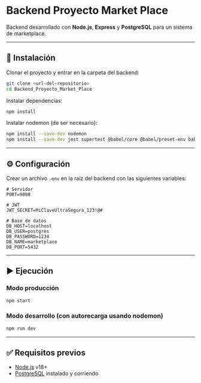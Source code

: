 # Backend Proyecto Market Place

Backend desarrollado con **Node.js**, **Express** y **PostgreSQL** para un sistema de marketplace.  

---

## 🔧 Instalación

Clonar el proyecto y entrar en la carpeta del backend:  
```bash
git clone <url-del-repositorio>
cd Backend_Proyecto_Market_Place
````

Instalar dependencias:

```bash
npm install
```

Instalar nodemon (de ser necesario):

```bash
npm install --save-dev nodemon
npm install --save-dev jest supertest @babel/core @babel/preset-env babel-jest

```

---

## ⚙️ Configuración

Crear un archivo `.env` en la raíz del backend con las siguientes variables:

```
# Servidor
PORT=9090

# JWT
JWT_SECRET=MiClaveUltraSegura_123!@#

# Base de datos
DB_HOST=localhost
DB_USER=postgres
DB_PASSWORD=1234
DB_NAME=marketplace
DB_PORT=5432
```

---

## ▶️ Ejecución

### Modo producción

```bash
npm start
```

### Modo desarrollo (con autorecarga usando nodemon)

```bash
npm run dev
```

---

## ✅ Requisitos previos

* [Node.js](https://nodejs.org/) v18+
* [PostgreSQL](https://www.postgresql.org/) instalado y corriendo

```
